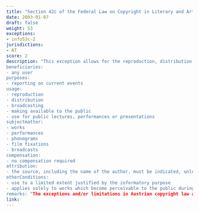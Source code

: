 ```yaml
---
title: "Section 42c of the Federal Law on Copyright in Literary and Artistic Works and Related Rights"
date: 2003-01-07
draft: false
weight: 53
exceptions:
- info53c-2
jurisdictions:
- AT
score: 2
description: "This exception allows for the reproduction, distribution, broadcasting, making available to the public or use for public lectures, performances or presentations, for the purpose of reporting on current events, of works that become perceivable to the public during the reporting of current events, to the extent justified by the informatory purpose.
beneficiaries:
- any user
purposes: 
- reporting on current events
usage:
- reproduction
- distribution
- broadcasting
- making available to the public 
- use for public lectures, performances or presentations
subjectmatter:
- works
- performances
- phonograms
- film fixations
- broadcasts
compensation:
- no compensation required
attribution: 
- the source, including the name of the author, must be indicated, unless this proves impossible or the works are only included in the reporting incidentally
otherConditions: 
- use to a limited extent justified by the informatory purpose
- applies solely to works which become perceivable to the public during the reporting of current events 
remarks: "The exceptions and/or limitations in Austrian copyright law are formulated as 'free uses' of works and other subject matter.<br /><br />In addition to Section 42c, Section 42a can also be used for the purpose of reporting of current events, especially by media monitoring providers, as it applies not only to works perceivable during the event, but also to the news coverage itself. Under §42a (into force as of November 1, 2013) reproduction for a third party's own use (unlike 'private use', 'own use' includes 'professional use' within the internal organisation of a legal entity) is also permitted by digital means against remuneration."
link: 
---
```

